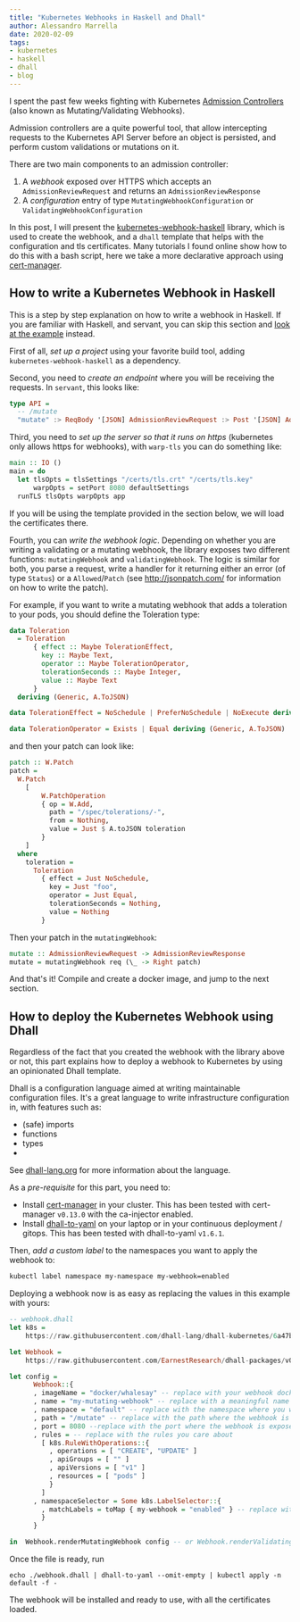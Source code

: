 ```yaml
---
title: "Kubernetes Webhooks in Haskell and Dhall"
author: Alessandro Marrella
date: 2020-02-09
tags:
- kubernetes
- haskell
- dhall
- blog
---
```


I spent the past few weeks fighting with Kubernetes [Admission Controllers](https://kubernetes.io/docs/reference/access-authn-authz/admission-controllers/) (also known as Mutating/Validating Webhooks). 

Admission controllers are a quite powerful tool, that allow intercepting requests to the Kubernetes API Server before an object is persisted, and perform custom validations or mutations on it. 

There are two main components to an admission controller:
1. A *webhook* exposed over HTTPS which accepts an `AdmissionReviewRequest` and returns an `AdmissionReviewResponse`
2. A *configuration* entry of type `MutatingWebhookConfiguration` or `ValidatingWebhookConfiguration`

In this post, I will present the [kubernetes-webhook-haskell](https://hackage.haskell.org/package/kubernetes-webhook-haskell) library, which is used to create the webhook, and a `dhall` template that helps with the configuration and tls certificates. Many tutorials I found online show how to do this with a bash script, here we take a more declarative approach using [cert-manager](https://cert-manager.io). 

## How to write a Kubernetes Webhook in Haskell
This is a step by step explanation on how to write a webhook in Haskell. If you are familiar with Haskell, and servant, you can skip this section and [look at the example](https://github.com/EarnestResearch/kubernetes-webhook-haskell#kubernetes-webhook-haskell) instead.

First of all, *set up a project* using your favorite build tool, adding `kubernetes-webhook-haskell` as a dependency.

Second, you need to *create an endpoint* where you will be receiving the requests. In `servant`, this looks like:
```haskell
type API =
  -- /mutate
  "mutate" :> ReqBody '[JSON] AdmissionReviewRequest :> Post '[JSON] AdmissionReviewResponse
```

Third, you need to *set up the server so that it runs on https* (kubernetes only allows https for webhooks), with `warp-tls` you can do something like:

```haskell
main :: IO ()
main = do
  let tlsOpts = tlsSettings "/certs/tls.crt" "/certs/tls.key"
      warpOpts = setPort 8080 defaultSettings
  runTLS tlsOpts warpOpts app
```
If you will be using the template provided in the section below, we will load the certificates there.

Fourth, you can *write the webhook logic*. Depending on whether you are writing a validating or a mutating webhook, the library exposes two different functions: `mutatingWebhook` and `validatingWebhook`. The logic is similar for both, you parse a request, write a handler for it returning either an error (of type `Status`) or a `Allowed`/`Patch` (see http://jsonpatch.com/ for information on how to write the patch).

For example, if you want to write a mutating webhook that adds a toleration to your pods, you should define the Toleration type:
```haskell
data Toleration
  = Toleration
      { effect :: Maybe TolerationEffect,
        key :: Maybe Text,
        operator :: Maybe TolerationOperator,
        tolerationSeconds :: Maybe Integer,
        value :: Maybe Text
      }
  deriving (Generic, A.ToJSON)

data TolerationEffect = NoSchedule | PreferNoSchedule | NoExecute deriving (Generic, A.ToJSON)

data TolerationOperator = Exists | Equal deriving (Generic, A.ToJSON)
```

and then your patch can look like:
```haskell
patch :: W.Patch
patch =
  W.Patch
    [ 
        W.PatchOperation
        { op = W.Add,
          path = "/spec/tolerations/-",
          from = Nothing,
          value = Just $ A.toJSON toleration
        }
    ]
  where 
    toleration = 
      Toleration
        { effect = Just NoSchedule,
          key = Just "foo",
          operator = Just Equal,
          tolerationSeconds = Nothing,
          value = Nothing
        }
```

Then your patch in the `mutatingWebhook`:
```haskell
mutate :: AdmissionReviewRequest -> AdmissionReviewResponse
mutate = mutatingWebhook req (\_ -> Right patch)
```

And that's it! Compile and create a docker image, and jump to the next section.

## How to deploy the Kubernetes Webhook using Dhall
Regardless of the fact that you created the webhook with the library above or not, this part explains how to deploy a webhook to Kubernetes by using an opinionated Dhall template.

Dhall is a configuration language aimed at writing maintainable configuration files. It's a great language to write infrastructure configuration in, with features such as: 
- (safe) imports
- functions
- types
- 
See [dhall-lang.org](https://dhall-lang.org) for more information about the language.

As a *pre-requisite* for this part, you need to:
- Install [cert-manager](https://cert-manager.io) in your cluster. This has been tested with cert-manager `v0.13.0` with the ca-injector enabled.
- Install [dhall-to-yaml](https://dhall-lang.org) on your laptop or in your continuous deployment / gitops. This has been tested with dhall-to-yaml `v1.6.1`.

Then, *add a custom label* to the namespaces you want to apply the webhook to:
```sh
kubectl label namespace my-namespace my-webhook=enabled
```

Deploying a webhook now is as easy as replacing the values in this example with yours:
```haskell
-- webhook.dhall
let k8s = 
    https://raw.githubusercontent.com/dhall-lang/dhall-kubernetes/6a47bd50c4d3984a13570ea62382a3ad4a9919a4/1.14/package.dhall

let Webhook = 
    https://raw.githubusercontent.com/EarnestResearch/dhall-packages/v0.11.1/kubernetes/webhook/package.dhall

let config =
      Webhook::{
      , imageName = "docker/whalesay" -- replace with your webhook docker image
      , name = "my-mutating-webhook" -- replace with a meaningful name
      , namespace = "default" -- replace with the namespace where you want to deploy it
      , path = "/mutate" -- replace with the path where the webhook is exposed
      , port = 8080 --replace with the port where the webhook is exposed
      , rules = -- replace with the rules you care about
        [ k8s.RuleWithOperations::{
          , operations = [ "CREATE", "UPDATE" ]
          , apiGroups = [ "" ]
          , apiVersions = [ "v1" ]
          , resources = [ "pods" ]
          }
        ]
      , namespaceSelector = Some k8s.LabelSelector::{
        , matchLabels = toMap { my-webhook = "enabled" } -- replace with the label you used for the namespace
        }
      }

in  Webhook.renderMutatingWebhook config -- or Webhook.renderValidatingWebhook 
```

Once the file is ready, run 
```
echo ./webhook.dhall | dhall-to-yaml --omit-empty | kubectl apply -n default -f -
```

The webhook will be installed and ready to use, with all the certificates loaded.

